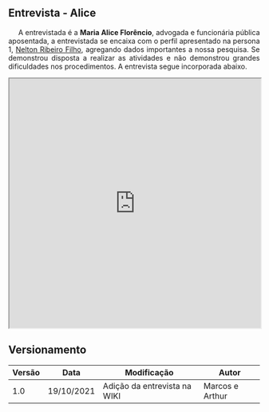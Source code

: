 ## Entrevista - Alice

<p style="text-indent: 20px; text-align: justify">
A entrevistada é a <b>Maria Alice Florêncio</b>, advogada e funcionária pública aposentada, a entrevistada se encaixa com o perfil apresentado na persona 1, <a target="_blank" href="https://interacao-humano-computador.github.io/2021.1-Detran-DF/analiseRequisitos/perfil/">Nelton Ribeiro Filho</a>, agregando dados importantes a nossa pesquisa. Se demonstrou disposta a realizar as atividades e não demonstrou grandes dificuldades nos procedimentos. A entrevista segue incorporada abaixo.
</p>

<iframe width="100%" height="500px" src="https://www.youtube.com/embed/zrvnIfg8n_I" allowfullscreen></iframe>


## Versionamento

| Versão | Data | Modificação | Autor |
|--|--|--|--|
| 1.0 | 19/10/2021 | Adição da entrevista na WIKI | Marcos e Arthur |
